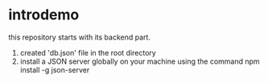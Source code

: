# introdemo

this repository starts with its backend part.

1. created 'db.json' file in the root directory
2. install a JSON server globally on your machine using the command npm install -g json-server